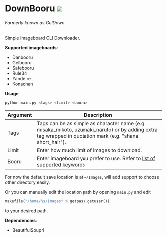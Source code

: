 # DownBooru ![](https://img.shields.io/badge/Python-3.4-blue.svg?style=flat-square)
###### Formerly known as GelDown

Simple Imageboard CLI Downloader.

**Supported imageboards**:
* Danbooru
* Gelbooru
* Safebooru
* Rule34
* Yande.re
* Konachan

**Usage**

```python
python main.py <tags> <limit> <booru>
```

Argument  | Description
------------- | -------------
| Tags  | Tags can be as simple as character name (e.g. misaka_mikoto, uzumaki_naruto) or by adding extra tag wrapped in quotation mark (e.g. "shana short_hair"). |
| Limit | Enter how much limit of images to download. |
| Booru | Enter imageboard you prefer to use. Refer to [list of supported keywords](https://github.com/Zerocchi/DownBooru/blob/master/docs/supported.md) |


For now the default save location is at `~/Images`, will add support to choose other directory easily.

Or you can manually edit the location path by opening `main.py` and edit

```python
makefile("/home/%s/Images" % getpass.getuser())
```
to your desired path.

**Dependencies**:
* BeautifulSoup4
